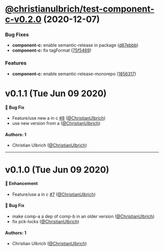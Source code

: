 # [@christianulbrich/test-component-c-v0.2.0](https://github.com/christianulbrich/lerna-release-prototype-in-action/compare/@christianulbrich/test-component-c@0.1.1...@christianulbrich/test-component-c@0.2.0) (2020-12-07)


### Bug Fixes

* **component-c:** enable semantic-release in package ([d87ebbb](https://github.com/christianulbrich/lerna-release-prototype-in-action/commit/d87ebbb6bf407f891cf6a7440e61065ad8a59cf8))
* **component-c:** fix tagFormat ([75f5469](https://github.com/christianulbrich/lerna-release-prototype-in-action/commit/75f54699f67656f75611076c15a643fbbb15b1b3))


### Features

* **component-c:** enable semantic-release-monorepo ([1856317](https://github.com/christianulbrich/lerna-release-prototype-in-action/commit/18563173d4209555aee2f105ddcc5a99986553ce))

# v0.1.1 (Tue Jun 09 2020)

#### 🐛 Bug Fix

- Feature/use new a in c [#8](https://github.com/ChristianUlbrich/lerna-release-prototype-in-action/pull/8) ([@ChristianUlbrich](https://github.com/ChristianUlbrich))
- use new version from a ([@ChristianUlbrich](https://github.com/ChristianUlbrich))

#### Authors: 1

- Christian Ulbrich ([@ChristianUlbrich](https://github.com/ChristianUlbrich))

---

# v0.1.0 (Tue Jun 09 2020)

#### 🚀 Enhancement

- Feature/use a in c [#7](https://github.com/ChristianUlbrich/lerna-release-prototype-in-action/pull/7) ([@ChristianUlbrich](https://github.com/ChristianUlbrich))

#### 🐛 Bug Fix

- make comp-a a dep of comp-b in an older version ([@ChristianUlbrich](https://github.com/ChristianUlbrich))
- fix pck-locks ([@ChristianUlbrich](https://github.com/ChristianUlbrich))

#### Authors: 1

- Christian Ulbrich ([@ChristianUlbrich](https://github.com/ChristianUlbrich))
